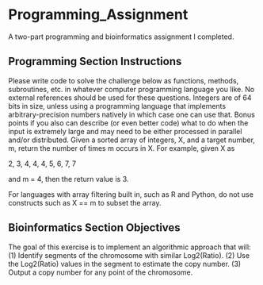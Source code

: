 # Programming_Assignment
A two-part programming and bioinformatics assignment I completed.

## Programming Section Instructions

Please write code to solve the challenge below as functions, methods, subroutines, etc. in whatever computer programming language you like.  No external references should be used for these questions.  Integers are of 64 bits in size, unless using a programming language that implements arbitrary-precision numbers natively in which case one can use that.
Bonus points if you also can describe (or even better code) what to do when the input is extremely large and may need to be either processed in parallel and/or distributed.
Given a sorted array of integers, X, and a target number, m, return the number of times m occurs in X.   For example, given X as 

2, 3, 4, 4, 4, 5, 6, 7, 7

and m = 4, then the return value is 3.  

For languages with array filtering built in, such as R and Python, do not use constructs such as X == m to subset the array.

## Bioinformatics Section Objectives

The goal of this exercise is to implement an algorithmic approach that will:
(1)	Identify segments of the chromosome with similar Log2(Ratio).
(2)	Use the Log2(Ratio) values in the segment to estimate the copy number.
(3)	Output a copy number for any point of the chromosome.

